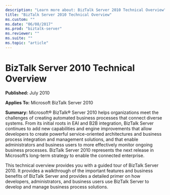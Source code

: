 ```yaml
---
description: "Learn more about: BizTalk Server 2010 Technical Overview"
title: "BizTalk Server 2010 Technical Overview"
ms.custom: ""
ms.date: "06/08/2017"
ms.prod: "biztalk-server"
ms.reviewer: ""
ms.suite: ""
ms.topic: "article"
---
```

# BizTalk Server 2010 Technical Overview

 **Published:** July 2010

 **Applies To:** Microsoft BizTalk Server 2010

 **Summary:** Microsoft® BizTalk® Server 2010 helps organizations meet the challenges of creating automated business processes that connect diverse systems. From its initial roots in EAI and B2B integration, BizTalk Server continues to add new capabilities and engine improvements that allow developers to create powerful service-oriented architectures and business process integration and management solutions, and that enable administrators and business users to more effectively monitor ongoing business processes. BizTalk Server 2010 represents the next release in Microsoft’s long-term strategy to enable the connected enterprise.

 This technical overview provides you with a guided tour of BizTalk Server 2010. It provides a walkthrough of the important features and business benefits of BizTalk Server and provides a detailed primer on how developers, administrators, and business users use BizTalk Server to develop and manage business process solutions.
